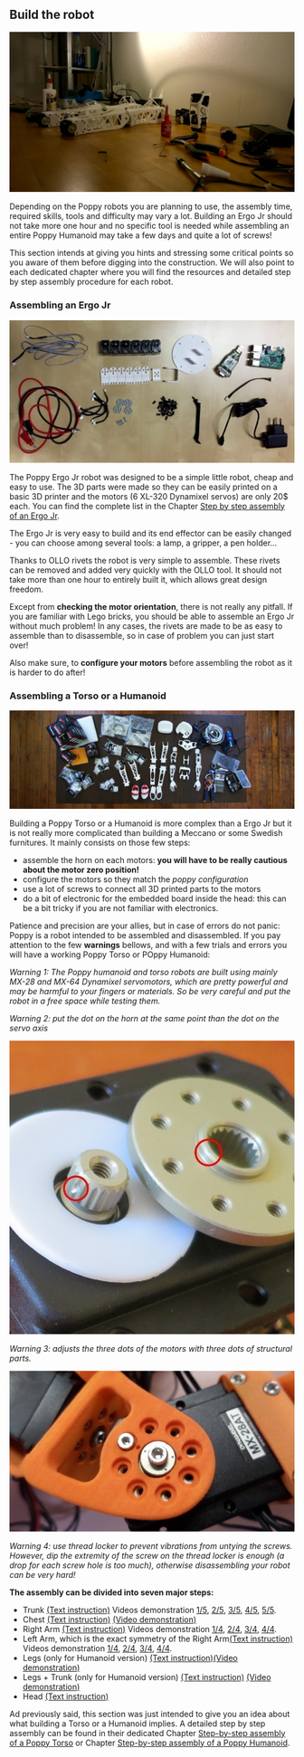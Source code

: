 ## Build the robot

![Poppy Assembly](../img/assembly_pretty.jpg)


Depending on the Poppy robots you are planning to use, the assembly time, required skills, tools and difficulty may vary a lot. Building an Ergo Jr should not take more one hour and no specific tool is needed while assembling an entire Poppy Humanoid may take a few days and quite a lot of screws!

This section intends at giving you hints and stressing some critical points so you aware of them before digging into the construction. We will also point to each dedicated chapter where you will find the resources and detailed step by step assembly procedure for each robot.


### Assembling an Ergo Jr

![Poppy Ergo Jr BOM](../img/ergo-jr/bom.jpg)
<!-- TODO: refaire une belle photo avec la vraie BOM -->


The Poppy Ergo Jr robot was designed to be a simple little robot, cheap and easy to use. The 3D parts were made so they can be easily printed on a basic 3D printer and the motors (6 XL-320 Dynamixel servos) are only 20$ each. You can find the complete list in the Chapter [Step by step assembly of an Ergo Jr](#TODO).

The Ergo Jr is very easy to build and its end effector can be easily changed - you can choose among several tools: a lamp, a gripper, a pen holder...

<!-- TODO: image des differents outils -->

Thanks to OLLO rivets the robot is very simple to assemble. These rivets can be removed and added very quickly with the OLLO tool. It should not take more than one hour to entirely built it, which allows great design freedom.

<!-- TODO: image des rivets et du tool en action -->

Except from **checking the motor orientation**, there is not really any pitfall. If you are familiar with Lego bricks, you should be able to assemble an Ergo Jr without much problem! In any cases, the rivets are made to be as easy to assemble than to disassemble, so in case of problem you can just start over!

Also make sure, to **configure your motors** before assembling the robot as it is harder to do after!


### Assembling a Torso or a Humanoid

![Poppy Humanoid BOM](../img/humanoid/bom.jpg)


Building a Poppy Torso or a Humanoid is more complex than a Ergo Jr but it is not really more complicated than building a Meccano or some Swedish furnitures. It mainly consists on those few steps:


<!-- TODO: add links of the advanced doc -->
* assemble the horn on each motors: **you will have to be really cautious about the motor zero position!**
* configure the motors so they match the *poppy configuration*
* use a lot of screws to connect all 3D printed parts to the motors
* do a bit of electronic for the embedded board inside the head: this can be a bit tricky if you are not familiar with electronics.


Patience and precision are your allies, but in case of errors do not panic: Poppy is a robot intended to be assembled and disassembled. If you pay attention to the few **warnings** bellows, and with a few trials and errors you will have a working Poppy Torso or  POppy Humanoid:

*Warning 1:
The Poppy humanoid and torso robots are built using mainly MX-28 and MX-64 Dynamixel servomotors, which are pretty powerful and may be harmful to your fingers or materials.
So be very careful and put the robot in a free space while testing them.*

*Warning 2: put the dot on the horn at the same point than the dot on the servo axis*

![image](../img/humanoid/zero.JPG)

*Warning 3: adjusts the three dots of the motors with three dots of structural parts.*

![image](../img/humanoid/three_dots.jpg)

*Warning 4: use thread locker to prevent vibrations from untying the screws. However, dip the extremity of the screw on the thread locker is enough (a drop for each screw hole is too much), otherwise disassembling your robot can be very hard!*

<!-- TODO: Add directly the youtube playlist of poppy torso and humanoid-->

**The assembly can be divided into seven major steps:**

* Trunk [(Text instruction)](https://github.com/poppy-project/Poppy-multiarticulated-torso/blob/master/doc/fr/5_DoFs_humanoid_spine.md) Videos demonstration [1/5](https://www.youtube.com/watch?v=83lrhXVNHYE), [2/5](https://www.youtube.com/watch?v=9oNGV9ggHaE), [3/5](https://www.youtube.com/watch?v=LXktU4MTITE), [4/5](https://www.youtube.com/watch?v=qwrgV6tKTO8), [5/5]().
* Chest [(Text instruction)](https://github.com/poppy-project/Poppy-multiarticulated-torso/blob/master/doc/fr/subassembly/chest_assembly_instructions.md) [(Video demonstration)](http://youtu.be/qwrgV6tKTO8)
* Right Arm [(Text instruction)](https://github.com/poppy-project/Poppy-basic-arms/blob/master/doc/right_arm_assembly_instructions.md) Videos demonstration [1/4](https://www.youtube.com/watch?v=SUlM_mE3plc), [2/4](https://www.youtube.com/watch?v=cYhGwD6r6NQ), [3/4](https://www.youtube.com/watch?v=BdQcOAwZbMY), [4/4](https://www.youtube.com/watch?v=Oe5v21sTst8).
* Left Arm, which is the exact symmetry of the Right Arm[(Text instruction)](https://github.com/poppy-project/Poppy-basic-arms/blob/master/doc/left_arm_assembly_instructions.md) Videos demonstration [1/4](https://www.youtube.com/watch?v=5FsPgEt4cfA), [2/4](https://www.youtube.com/watch?v=MIjfAXShLJ4), [3/4](https://www.youtube.com/watch?v=qCF_8-M5k1o), [4/4](https://www.youtube.com/watch?v=Oe5v21sTst8).
* Legs (only for Humanoid version) [(Text instruction)](https://github.com/poppy-project/Poppy-lightweight-biped-legs/blob/master/doc/legs_assembly_instructions.md)[(Video demonstration)](http://youtu.be/Am1XBYv134Y)
* Legs + Trunk (only for Humanoid version) [(Text instruction)](https://github.com/poppy-project/poppy-humanoid/blob/master/hardware/doc/Poppy_Humanoid_assembly_instructions.md#3--legstorso-asembly) [(Video demonstration)](http://youtu.be/5i0xVlrJc-8)
* Head [(Text instruction)](https://github.com/poppy-project/poppy-docs/blob/master/poppy-humanoid/assembly_doc/head_assembly.md)

Ad previously said, this section was just intended to give you an idea about what building a Torso or a Humanoid implies. A detailed step by step assembly can be found in their dedicated Chapter [Step-by-step assembly of a Poppy Torso](#TODO) or Chapter [Step-by-step assembly of a Poppy Humanoid](#TODO). 
